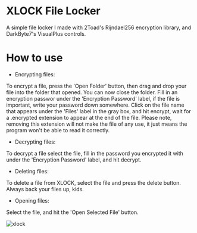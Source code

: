 # XLOCK File Locker
A simple file locker I made with 2Toad's Rijndael256 encryption library, and DarkByte7's VisualPlus controls.
# How to use 
- Encrypting files:

To encrypt a file, press the 'Open Folder' button, then drag and drop your file into the folder that opened. You can now close the folder. Fill in an encryption passwor under the 'Encryption Password' label, if the file is important, write your password down somewhere. Click on the file name that appears under the 'Files' label in the gray box, and hit encrypt, wait for a .encrypted extension to appear at the end of the file. Please note, removing this extension will not make the file of any use, it just means the program won't be able to read it correctly. 
- Decrypting files:

To decrypt a file select the file, fill in the password you encrypted it with under the 'Encryption Password' label, and hit decrypt. 
- Deleting files:

To delete a file from XLOCK, select the file and press the delete button. Always back your files up, kids.
- Opening files:

Select the file, and hit the 'Open Selected File' button.

![xlock](https://user-images.githubusercontent.com/39781618/50059249-008da000-014a-11e9-81c5-a7d93e7f7689.PNG)

